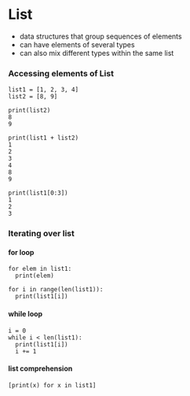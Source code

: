 # List
* data structures that group sequences of elements
* can have elements of several types
* can also mix different types within the same list

### Accessing elements of List
```
list1 = [1, 2, 3, 4]
list2 = [8, 9]

print(list2)
8
9

print(list1 + list2)
1
2
3
4
8
9

print(list1[0:3])
1
2
3
```

### Iterating over list

#### for loop
```
for elem in list1:
  print(elem)
```

```
for i in range(len(list1)):
  print(list1[i])
```
#### while loop
```
i = 0
while i < len(list1):
  print(list1[i])
  i += 1
```

#### list comprehension
```
[print(x) for x in list1]
```
